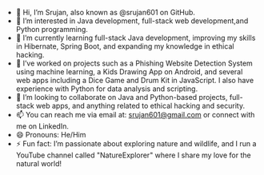 - 👋 Hi, I’m Srujan, also known as @srujan601 on GitHub.
- 👀 I’m interested in Java development, full-stack web development,and Python programming.
- 🌱 I’m currently learning full-stack Java development, improving my skills in Hibernate, Spring Boot, and expanding my knowledge in ethical hacking.
- 💼 I’ve worked on projects such as a Phishing Website Detection System using machine learning, a Kids Drawing App on Android, and several web apps including a Dice Game and Drum Kit in JavaScript. I also have experience with Python for data analysis and scripting.
- 💞️ I’m looking to collaborate on Java and Python-based projects, full-stack web apps, and anything related to ethical hacking and security.
- 📫 You can reach me via email at: srujan601@gmail.com or connect with me on LinkedIn.
- 😄 Pronouns: He/Him
- ⚡ Fun fact: I’m passionate about exploring nature and wildlife, and I run a YouTube channel called "NatureExplorer" where I share my love for the natural world!
